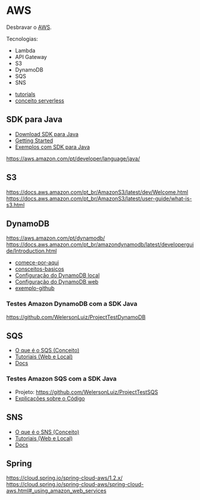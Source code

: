 # AWS

Desbravar o [AWS](https://docs.aws.amazon.com/).

Tecnologias:

+ Lambda
+ API Gateway
+ S3
+ DynamoDB
+ SQS
+ SNS


- [tutorials](https://aws.amazon.com/pt/getting-started/tutorials/)
- [conceito serverless](https://aws.amazon.com/pt/serverless/)


## SDK para Java
+ [Download SDK para Java](https://aws.amazon.com/pt/sdk-for-java/)
+ [Getting Started](https://docs.aws.amazon.com/pt_br/sdk-for-java/v1/developer-guide/getting-started.html)
+ [Exemplos com SDK para Java](https://docs.aws.amazon.com/pt_br/sdk-for-java/v1/developer-guide/examples-dynamodb.html)

https://aws.amazon.com/pt/developer/language/java/


## S3

https://docs.aws.amazon.com/pt_br/AmazonS3/latest/dev/Welcome.html
https://docs.aws.amazon.com/pt_br/AmazonS3/latest/user-guide/what-is-s3.html


## DynamoDB

https://aws.amazon.com/pt/dynamodb/
https://docs.aws.amazon.com/pt_br/amazondynamodb/latest/developerguide/Introduction.html

+ [comece-por-aqui](https://aws.amazon.com/pt/getting-started/tutorials/create-nosql-table/)
+ [consceitos-basicos](https://docs.aws.amazon.com/pt_br/amazondynamodb/latest/developerguide/GettingStarted.html)
+ [Configuração do DynamoDB local](https://docs.aws.amazon.com/pt_br/amazondynamodb/latest/developerguide/DynamoDBLocal.html)
+ [Configuração do DynamoDB web](https://docs.aws.amazon.com/pt_br/amazondynamodb/latest/developerguide/SettingUp.DynamoWebService.html)
+ [exemplo-github](https://github.com/awsdocs/aws-doc-sdk-examples/tree/master/javav2/example_code/dynamodb)

### Testes Amazon DynamoDB com a SDK Java
https://github.com/WelersonLuiz/ProjectTestDynamoDB

## SQS

+ [O que é o SQS (Conceito)](https://docs.aws.amazon.com/pt_br/AWSSimpleQueueService/latest/SQSDeveloperGuide/welcome.html)
+ [Tutoriais (Web e Local)](https://docs.aws.amazon.com/pt_br/AWSSimpleQueueService/latest/SQSDeveloperGuide/sqs-tutorials.html)
+ [Docs](https://docs.aws.amazon.com/sns/index.html)

### Testes Amazon SQS com a SDK Java
+ Projeto: https://github.com/WelersonLuiz/ProjectTestSQS
+ [Explicações sobre o Código](https://github.com/WelersonLuiz/ProjectTestSQS/blob/master/SQSOperationsTutorial.md)

## SNS

+ [O que é o SNS (Conceito)](https://docs.aws.amazon.com/pt_br/sns/latest/dg/welcome.html)
+ [Tutoriais (Web e Local)](https://docs.aws.amazon.com/pt_br/sns/latest/dg/sns-tutorials.html)
+ [Docs](https://aws.amazon.com/pt/sns/)

## Spring

https://cloud.spring.io/spring-cloud-aws/1.2.x/
https://cloud.spring.io/spring-cloud-aws/spring-cloud-aws.html#_using_amazon_web_services


